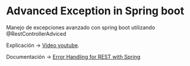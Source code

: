 # Advanced Exception in Spring boot
Manejo de excepciones avanzado con spring boot utilizando @RestControllerAdviced

Explicación ->   [Video youtube](https://duckduckgo.com).

Documentación -> [Error Handling for REST with Spring](https://www.baeldung.com/exception-handling-for-rest-with-spring)
